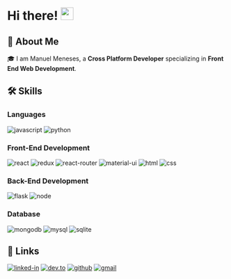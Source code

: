# Hi there! <img src="https://media.giphy.com/media/hvRJCLFzcasrR4ia7z/giphy.gif" width="29px">

## 🚀 About Me

🎓 I am Manuel Meneses, a **Cross Platform Developer** specializing in **Front End Web Development**.

<!-- 👨‍💻 I enjoy contributing to **Open Source Projects** and am really enthusiastic about learning new technology. In 2020, I learnt **Django**, **Electron**, **Flutter**, **React** and **TypeScript**. In 2021 till now, I learnt **Next.js**, **SASS**, **Progressive Web App (PWA)** and a bit about **Three.js**. I also got started with [**freelancing**](https://www.upwork.com/freelancers/~01c12e516ee1d35044) and [**blogging**](https://dev.to/ruppysuppy) recently.

🎸 Outside the world of tech too, I love pushing myself to develop new skills ranging from **guitar**, **break dancing**, **sketching**, **touch typing** to some whacky ones like **writing with my left hand** (only aiming from mastery only in **guitar** and **dancing** though).

✈️ I love **travelling** as well, even though its been some time since I last travelled.

## 🏅 Achievements

-   🚁 **Mars 2020 Helicopter Mission Contributor** for contributing to _a library ([numpy](https://github.com/numpy/numpy)) used by NASA to fly the Ingenuity Helicopter on Mars_ (April 2021)
-   ⭐ **Global rank 750** at _Google Kickstart 2020 Round H_ (November 2020)
-   🤝 **Hacktober Fest Participant** for _adding quality pull requests at Hacktober Fest 2020_ (October 2020)
-   🥇 **Winner of Coding Competition** at _RCCIIT_ (March 2020)
-   🥈 **1st Runner up at Coding Competition** at _Heritage Institute of Technology_ (September 2019)
-   🥉 **2nd Runner up at Coding Competition** at _GCECT_ (March 2019)

-->

## 🛠️ Skills

### Languages

![javascript](https://img.shields.io/badge/JavaScript-323330?style=flat&logo=javascript&logoColor=F7DF1E)
![python](https://img.shields.io/badge/Python-3776AB?style=flat&logo=python&logoColor=white)

<!-- ### Cross Platfrom Development

![react-native](https://img.shields.io/badge/Flutter-28B6F6?style=for-the-badge&logo=flutter&logoColor=white) -->

### Front-End Development

![react](https://img.shields.io/badge/React-20232A?style=flat&logo=react&logoColor=61DAFB)
![redux](https://img.shields.io/badge/Redux-593D88?style=flat&logo=redux&logoColor=white)
![react-router](https://img.shields.io/badge/React_Router-CA4245?style=flat&logo=react-router&logoColor=white)
![material-ui](https://img.shields.io/badge/Material_UI-0081CB?style=flat&logo=material-ui&logoColor=white)
![html](https://img.shields.io/badge/HTML5-E34F26?style=flat&logo=html5&logoColor=white)
![css](https://img.shields.io/badge/CSS3-1572B6?style=flat&logo=css3&logoColor=white)

### Back-End Development

![flask](https://img.shields.io/badge/Flask-000000?style=flat&logo=flask&logoColor=white)
![node](https://img.shields.io/badge/Node.js-339933?style=flat&logo=node-dot-js&logoColor=white)

### Database

![mongodb](https://img.shields.io/badge/MongoDB-47A248?style=flat&logo=mongodb&logoColor=white)
![mysql](https://img.shields.io/badge/MySQL-00000F?style=flat&logo=mysql&logoColor=white)
![sqlite](https://img.shields.io/badge/SQLite-07405E?style=flat&logo=sqlite&logoColor=white)

## 🔗 Links

[![linked-in](https://img.shields.io/badge/Linked_In-0077B5?style=flat&logo=LinkedIn&logoColor=white)](www.linkedin.com/in/manuel-jesus-meneses-gamboa-334b89208)
[![dev.to](https://img.shields.io/badge/Dev.to-0A0A0A?style=flat&logo=Dev-dot-To&logoColor=white)](https://dev.to/waraps)
[![github](https://img.shields.io/badge/GitHub-000000?style=flat&logo=GitHub&logoColor=white)](https://github.com/waraps)
[![gmail](https://img.shields.io/badge/Gmail-D14836?style=flat&logo=Gmail&logoColor=white)](mailto:manuelmenesesg@gmail.com)
